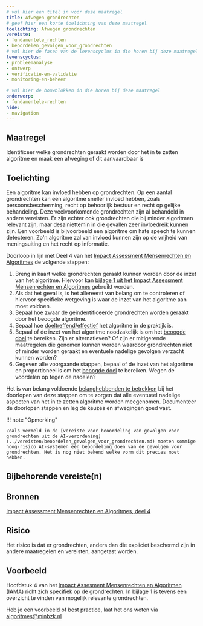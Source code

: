 ```yaml
---
# vul hier een titel in voor deze maatregel
title: Afwegen grondrechten
# geef hier een korte toelichting van deze maatregel
toelichting: Afwegen grondrechten
vereiste:
- fundamentele_rechten
- beoordelen_gevolgen_voor_grondrechten
# vul hier de fasen van de levenscyclus in die horen bij deze maatregel
levenscyclus:
- probleemanalyse
- ontwerp
- verificatie-en-validatie
- monitoring-en-beheer

# vul hier de bouwblokken in die horen bij deze maatregel
onderwerp: 
- fundamentele-rechten
hide:
- navigation
---
```


<!-- Let op! onderstaande regel met 'tags' niet weghalen! Deze maakt automatisch de knopjes op basis van de metadata  -->
<!-- tags -->

## Maatregel
Identificeer welke grondrechten geraakt worden door het in te zetten algoritme en maak een afweging of dit aanvaardbaar is

## Toelichting 
<!-- Geef hier een toelichting van deze maatregel -->
Een algoritme kan invloed hebben op grondrechten. Op een aantal grondrechten kan een algoritme sneller invloed hebben, zoals persoonsbescherming, recht op behoorlijk bestuur en recht op gelijke behandeling.
Deze veelvoorkomende grondrechten zijn al behandeld in andere vereisten.
Er zijn echter ook grondrechten die bij minder algoritmen relevant zijn, maar desalniettemin in die gevallen zeer invloedreik kunnen zijn.
Een voorbeeld is bijvoorbeeld een algoritme om hate speech te kunnen detecteren. Zo'n algoritme zal van invloed kunnen zijn op de vrijheid van meningsuiting en het recht op informatie.

Doorloop in lijn met Deel 4 van het [Impact Assessment Mensenrechten en Algoritmes](../instrumenten/IAMA.md) de volgende stappen:

1. Breng in kaart welke grondrechten geraakt kunnen worden door de inzet van het algoritme. Hiervoor kan [bijlage 1 uit het Impact Assessment Mensenrechten en Algoritmes](../instrumenten/IAMA.md) gebruikt worden.
2. Als dat het geval is, is het allereerst van belang om te controleren of hiervoor specifieke wetgeving is waar de inzet van het algoritme aan moet voldoen.
3. Bepaal hoe zwaar de geindentificeerde grondrechten worden geraakt door het beoogde algoritme.
4. Bepaal hoe [doeltreffend/effectief](functioneren_in_lijn_met_doeleinden.md) het algoritme in de praktijk is.
5. Bepaal of de inzet van het algoritme noodzakelijk is om het [beoogde doel](formuleer_doelstelling.md) te bereiken. Zijn er alternatieven? Of zijn er mitigerende maatregelen die genomen kunnen worden waardoor grondrechten niet of minder worden geraakt en eventuele nadelige gevolgen verzacht kunnen worden?
6. Gegeven alle voorgaande stappen, bepaal of de inzet van het algoritme en proportioneel is om het [beoogde doel](formuleer_doelstelling.md) te bereiken. Wegen de voordelen op tegen de nadelen?

Het is van belang voldoende [belanghebbenden te betrekken](betrek_belanghebbenden.md) bij het doorlopen van deze stappen om te zorgen dat alle eventueel nadelige aspecten van het in te zetten algoritme worden meegenomen. 
Documenteer de doorlopen stappen en leg de keuzes en afwegingen goed vast. 

!!! note "Opmerking"

    Zoals vermeld in de [vereiste voor beoordeling van gevolgen voor grondrechten uit de AI-verordening](../vereisten/beoordelen_gevolgen_voor_grondrechten.md) moeten sommige hoog-risico AI-systemen een beoordeling doen van de gevolgen voor grondrechten. Het is nog niet bekend welke vorm dit precies moet hebben.

## Bijbehorende vereiste(n)
<!-- Hier volgt een lijst met vereisten op basis van de in de metadata ingevulde vereiste -->
<!-- Let op! onderstaande regel met 'list_vereisten_on_maatregelen_page' niet weghalen! Deze maakt automatisch een lijst van bijbehorende verseisten op basis van de metadata  -->
<!-- list_vereisten_on_maatregelen_page -->

## Bronnen 
<!-- Vul hier de relevante bronnen in voor deze maatregel -->
[Impact Assessment Mensenrechten en Algoritmes, deel 4](../instrumenten/IAMA.md)

## Risico 
<!-- vul hier het specifieke risico in dat kan worden gemitigeerd met behulp van deze maatregel -->
Het risico is dat er grondrechten, anders dan die expliciet beschermd zijn in andere maatregelen en vereisten, aangetast worden.

## Voorbeeld
<!-- Voeg hier een voorbeeld toe, door er bijvoorbeeld naar te verwijzen -->
Hoofdstuk 4 van het [Impact Assesment Mensenrechten en Algoritmen (IAMA)](../instrumenten/IAMA.md) richt zich specifiek op de grondrechten. In bijlage 1 is tevens een overzicht te vinden van mogelijk relevante grondrechten.

Heb je een voorbeeld of best practice, laat het ons weten via [algoritmes@minbzk.nl](mailto:algoritmes@minbzk.nl)
